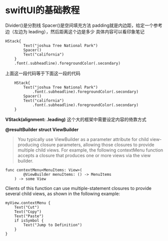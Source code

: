 # swiftUI的基础教程
Divider()是分割线
Spacer()是空间填充方法
padding就是内边距，给定一个参考边（左边为 leading），然后距离这个边是多少 具体内容可以看印象笔记
```
HStack{
        Text("joshua Tree National Park")
        Spacer()
        Text("california")
    }
    .font(.subheadline).foregroundColor(.secondary)
```
上面这一段代码等于下面这一段的代码
``` 
    HStack{
        Text("joshua Tree National Park")
            .font(.subheadline).foregroundColor(.secondary)
        Spacer()
        Text("california")
            .font(.subheadline).foregroundColor(.secondary)
    }
```


**VStack(alignment: .leading)** 这个大的框架中需要设定内容的倚靠方式


**@resultBuilder struct ViewBuilder**
>You typically use ViewBuilder as a parameter attribute for child view-producing closure parameters, allowing those closures to provide multiple child views. For example, the following contextMenu function accepts a closure that produces one or more views via the view builder.

```
func contextMenu<MenuItems: View>(
        @ViewBuilder menuItems: () -> MenuItems
    ) -> some View
```
Clients of this function can use multiple-statement closures to provide several child views, as shown in the following example:
```
myView.contextMenu {
    Text("Cut")
    Text("Copy")
    Text("Paste")
    if isSymbol {
        Text("Jump to Definition")
    }
}
```
